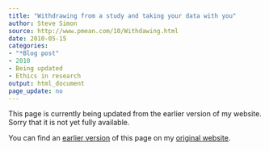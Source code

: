 ```yaml
---
title: "Withdrawing from a study and taking your data with you"
author: Steve Simon
source: http://www.pmean.com/10/Withdawing.html
date: 2010-05-15
categories:
- "*Blog post"
- 2010
- Being updated
- Ethics in research
output: html_document
page_update: no
---
```


This page is currently being updated from the earlier version of my website. Sorry that it is not yet fully available.

<!---More--->

You can find an [earlier version][sim1] of this page on my [original website][sim2].

[sim1]: http://www.pmean.com/10/Withdawing.html
[sim2]: http://www.pmean.com/original_site.html

